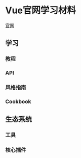 # Vue官网学习材料

[官网](https://cn.vuejs.org/)

## 学习

### 教程

### API

### 风格指南

### Cookbook

## 生态系统

### 工具

### 核心插件